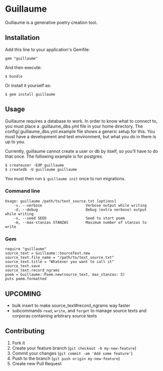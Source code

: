 # Guillaume

Guillaume is a generative poetry creation tool.

## Installation

Add this line to your application's Gemfile:

    gem "guillaume"

And then execute:

    $ bundle

Or install it yourself as:

    $ gem install guillaume

## Usage

Guillaume requires a database to work. In order to know what to connect to, you
must place a .guillaume_dbs.yml file in your home directory. The
config/.guillaume_dbs.yml.example file shows a generic setup for this. You must
have a development and test environment, but what you do in there is up to you.

Currently, guillaume cannot create a user or db by itself, so you'll have to do
that once. The following example is for postgres:

    $ createuser -EdP guillaume
    $ createdb -U guillaume guillaume

You must then run `$ guillaume init` once to run migrations.

### Command line

    Usage: guillaume /path/to/text_source.txt [options]
        -v, --verbose                    Verbose output while writing
        -d, --debug                      Debug (extra verbose) output while writing
        -s, --seed SEED                  Seed to start poem
        -m, --max-stanzas STANZAS        Maximum number of stanzas to write

### Gem

    require "guillaume"
    source_text = Guillaume::SourceText.new
    source_text.file_name = "/path/to/text_source.txt"
    source_text.title = "Whatever you want to call it"
    source_text.save
    source_text.record_ngrams
    poem = Guillaume::Poem.new(source_text, max_stanzas: 5)
    puts poem.formatted

## UPCOMING

- bulk insert to make source_text#record_ngrams way faster
- subcommands `read`, `write`, and `forget` to manage source texts and corporas containing arbitrary source texts

## Contributing

1. Fork it
2. Create your feature branch (`git checkout -b my-new-feature`)
3. Commit your changes (`git commit -am 'Add some feature'`)
4. Push to the branch (`git push origin my-new-feature`)
5. Create new Pull Request
